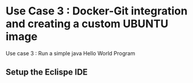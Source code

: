 #  Use Case 3 : Docker-Git integration and creating a custom UBUNTU image

Use case 3 : Run a simple java Hello World Program


## Setup the Eclispe IDE   


